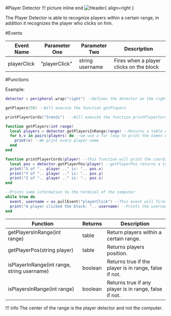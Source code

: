 #Player Detector
!!! picture inline end
    ![Header](https://srendi.de/wp-content/uploads/2021/03/Player-Detector.png){ align=right }

The Player Detector is able to recognize players within a certain range, in addition it recognizes the player who clicks on him.

#Events

| Event Name | Parameter One  | Parameter Two | Description |
|------------|--------------|-------------|-------------|
| playerClick | "playerClick" | string username | Fires when a player clicks on the block |

#Functions

Example:

```lua
detector = peripheral.wrap("right") --Defines the detector on the right

getPlayers(50) --Will execute the function getPlayers

printPlayerCords("Srendi")  --Will execute the function printPlayerCords

function getPlayers(int range)
  local players = detector.getPlayersInRange(range) --Returns a table of every player in a certain range
  for k,v in pairs(players) do --we use a for loop to print the names of every player
    print(v) --We print every player name
  end
end

function printPlayerCords(player) --this function will print the coordinates of the player
  local pos = detector.getPlayerPos(player) --getPlayerPos returns a table with coordinates
  print("X of ".. player .." is: ".. pos.x)
  print("Y of ".. player .." is: ".. pos.y)
  print("Z of ".. player .." is: ".. pos.z)
end

--Prints some information to the terminal of the computer
while true do
  event, username = os.pullEvent("playerClick") --This event will fires when a player clicks on the block
  print("A player clicked the block: ".. username) --Prints the username of the player
end
```

| Function | Returns | Description |
|----------|---------|-------------|
| getPlayersInRange(int range) | table | Return players within a certain range. |
| getPlayerPos(string player) | table | Returns players position. |
| isPlayerInRange(int range, string username) | boolean | Returns true if the player is in range, false if not. |
| isPlayersInRange(int range)	 | boolean | Returns true if any player is in range, false if not. |

!!! info
    The center of the range is the player detector and not the computer.
